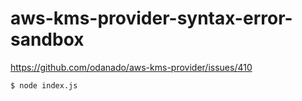 # aws-kms-provider-syntax-error-sandbox

https://github.com/odanado/aws-kms-provider/issues/410

```bash
$ node index.js
```